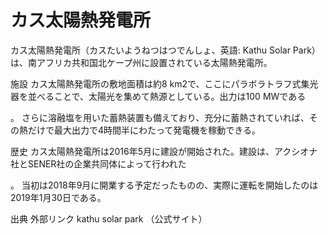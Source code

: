 # カス太陽熱発電所

カス太陽熱発電所（カスたいようねつはつでんしょ、英語: Kathu Solar Park）は、南アフリカ共和国北ケープ州に設置されている太陽熱発電所。

施設
カス太陽熱発電所の敷地面積は約8 km2で、ここにパラボラトラフ式集光器を並べることで、太陽光を集めて熱源としている。出力は100 MWである

。
さらに溶融塩を用いた蓄熱装置も備えており、充分に蓄熱されていれば、その熱だけで最大出力で4時間半にわたって発電機を稼動できる。

歴史
カス太陽熱発電所は2016年5月に建設が開始された。建設は、アクシオナ社とSENER社の企業共同体によって行われた

。
当初は2018年9月に開業する予定だったものの、実際に運転を開始したのは2019年1月30日である。

出典
外部リンク
kathu solar park （公式サイト）